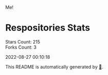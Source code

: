 Me!

# Respositories Stats
Stars Count: 215  
Forks Count: 3

2022-08-27 00:10:18  

This README is automatically generated by [🐰](https://github.com/rnitta/rnitta).
